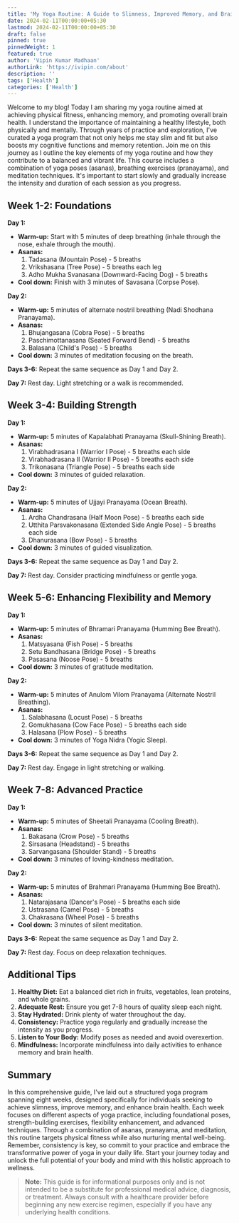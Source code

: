 ```yaml
---
title: 'My Yoga Routine: A Guide to Slimness, Improved Memory, and Brain Health'
date: 2024-02-11T00:00:00+05:30
lastmod: 2024-02-11T00:00:00+05:30
draft: false
pinned: true
pinnedWeight: 1
featured: true
author: 'Vipin Kumar Madhaan'
authorLink: 'https://ivipin.com/about'
description: '' 
tags: ['Health']
categories: ['Health']
---
```


Welcome to my blog! Today I am sharing my yoga routine aimed at achieving physical fitness, enhancing memory, and promoting overall brain health. I understand the importance of maintaining a healthy lifestyle, both physically and mentally. Through years of practice and exploration, I've curated a yoga program that not only helps me stay slim and fit but also boosts my cognitive functions and memory retention. Join me on this journey as I outline the key elements of my yoga routine and how they contribute to a balanced and vibrant life.
This course includes a combination of yoga poses (asanas), breathing exercises (pranayama), and meditation techniques. It's important to start slowly and gradually increase the intensity and duration of each session as you progress.

## Week 1-2: Foundations

**Day 1:**
- **Warm-up:** Start with 5 minutes of deep breathing (inhale through the nose, exhale through the mouth).
- **Asanas:** 
  1. Tadasana (Mountain Pose) - 5 breaths
  2. Vrikshasana (Tree Pose) - 5 breaths each leg
  3. Adho Mukha Svanasana (Downward-Facing Dog) - 5 breaths
- **Cool down:** Finish with 3 minutes of Savasana (Corpse Pose).

**Day 2:**
- **Warm-up:** 5 minutes of alternate nostril breathing (Nadi Shodhana Pranayama).
- **Asanas:**
  1. Bhujangasana (Cobra Pose) - 5 breaths
  2. Paschimottanasana (Seated Forward Bend) - 5 breaths
  3. Balasana (Child's Pose) - 5 breaths
- **Cool down:** 3 minutes of meditation focusing on the breath.

**Days 3-6:** Repeat the same sequence as Day 1 and Day 2.

**Day 7:** Rest day. Light stretching or a walk is recommended.

## Week 3-4: Building Strength

**Day 1:**
- **Warm-up:** 5 minutes of Kapalabhati Pranayama (Skull-Shining Breath).
- **Asanas:**
  1. Virabhadrasana I (Warrior I Pose) - 5 breaths each side
  2. Virabhadrasana II (Warrior II Pose) - 5 breaths each side
  3. Trikonasana (Triangle Pose) - 5 breaths each side
- **Cool down:** 3 minutes of guided relaxation.

**Day 2:**
- **Warm-up:** 5 minutes of Ujjayi Pranayama (Ocean Breath).
- **Asanas:**
  1. Ardha Chandrasana (Half Moon Pose) - 5 breaths each side
  2. Utthita Parsvakonasana (Extended Side Angle Pose) - 5 breaths each side
  3. Dhanurasana (Bow Pose) - 5 breaths
- **Cool down:** 3 minutes of guided visualization.

**Days 3-6:** Repeat the same sequence as Day 1 and Day 2.

**Day 7:** Rest day. Consider practicing mindfulness or gentle yoga.

## Week 5-6: Enhancing Flexibility and Memory

**Day 1:**
- **Warm-up:** 5 minutes of Bhramari Pranayama (Humming Bee Breath).
- **Asanas:**
  1. Matsyasana (Fish Pose) - 5 breaths
  2. Setu Bandhasana (Bridge Pose) - 5 breaths
  3. Pasasana (Noose Pose) - 5 breaths
- **Cool down:** 3 minutes of gratitude meditation.

**Day 2:**
- **Warm-up:** 5 minutes of Anulom Vilom Pranayama (Alternate Nostril Breathing).
- **Asanas:**
  1. Salabhasana (Locust Pose) - 5 breaths
  2. Gomukhasana (Cow Face Pose) - 5 breaths each side
  3. Halasana (Plow Pose) - 5 breaths
- **Cool down:** 3 minutes of Yoga Nidra (Yogic Sleep).

**Days 3-6:** Repeat the same sequence as Day 1 and Day 2.

**Day 7:** Rest day. Engage in light stretching or walking.

## Week 7-8: Advanced Practice

**Day 1:**
- **Warm-up:** 5 minutes of Sheetali Pranayama (Cooling Breath).
- **Asanas:**
  1. Bakasana (Crow Pose) - 5 breaths
  2. Sirsasana (Headstand) - 5 breaths
  3. Sarvangasana (Shoulder Stand) - 5 breaths
- **Cool down:** 3 minutes of loving-kindness meditation.

**Day 2:**
- **Warm-up:** 5 minutes of Brahmari Pranayama (Humming Bee Breath).
- **Asanas:**
  1. Natarajasana (Dancer's Pose) - 5 breaths each side
  2. Ustrasana (Camel Pose) - 5 breaths
  3. Chakrasana (Wheel Pose) - 5 breaths
- **Cool down:** 3 minutes of silent meditation.

**Days 3-6:** Repeat the same sequence as Day 1 and Day 2.

**Day 7:** Rest day. Focus on deep relaxation techniques.

## Additional Tips
1. **Healthy Diet:** Eat a balanced diet rich in fruits, vegetables, lean proteins, and whole grains.
2. **Adequate Rest:** Ensure you get 7-8 hours of quality sleep each night.
3. **Stay Hydrated:** Drink plenty of water throughout the day.
4. **Consistency:** Practice yoga regularly and gradually increase the intensity as you progress.
5. **Listen to Your Body:** Modify poses as needed and avoid overexertion.
6. **Mindfulness:** Incorporate mindfulness into daily activities to enhance memory and brain health.

## Summary
In this comprehensive guide, I've laid out a structured yoga program spanning eight weeks, designed specifically for individuals seeking to achieve slimness, improve memory, and enhance brain health. Each week focuses on different aspects of yoga practice, including foundational poses, strength-building exercises, flexibility enhancement, and advanced techniques. Through a combination of asanas, pranayama, and meditation, this routine targets physical fitness while also nurturing mental well-being. Remember, consistency is key, so commit to your practice and embrace the transformative power of yoga in your daily life. Start your journey today and unlock the full potential of your body and mind with this holistic approach to wellness.

> **Note:** This guide is for informational purposes only and is not intended to be a substitute for professional medical advice, diagnosis, or treatment. Always consult with a healthcare provider before beginning any new exercise regimen, especially if you have any underlying health conditions.